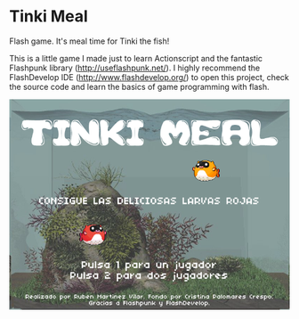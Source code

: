 Tinki Meal
==========

Flash game. It's meal time for Tinki the fish!

This is a little game I made just to learn Actionscript and the fantastic Flashpunk library (http://useflashpunk.net/).
I highly recommend the FlashDevelop IDE (http://www.flashdevelop.org/) to open this project, check the source code and learn the basics of game programming with flash.

![screenshot](tinki-meal-screenshot.png)
